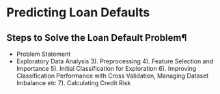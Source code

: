 # Predicting Loan Defaults

## Steps to Solve the Loan Default Problem¶
- Problem Statement
- Exploratory Data Analysis
3). Preprocessing
4). Feature Selection and Importance
5). Initial Classification for Exploration
6). Improving Classification Performance with Cross Validation, Managing Dataset Imbalance etc
7). Calculating Credit Risk

